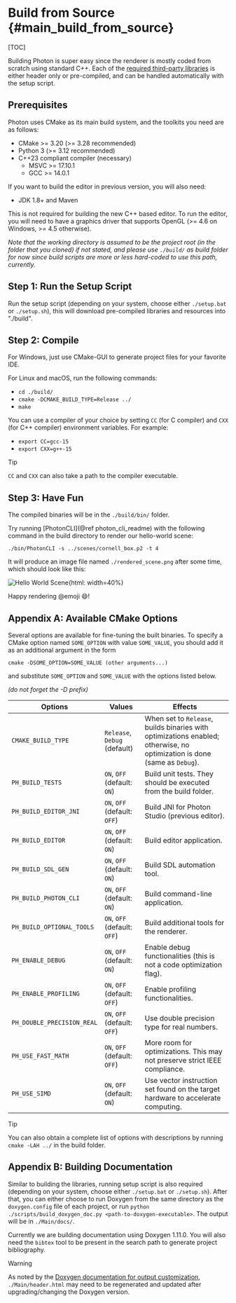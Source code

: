 # Build from Source {#main_build_from_source}

[TOC]

Building Photon is super easy since the renderer is mostly coded from scratch using standard C++. Each of the [required third-party libraries](https://github.com/TzuChieh/Photon-v2-ThirdParty) is either header only or pre-compiled, and can be handled automatically with the setup script.

## Prerequisites

Photon uses CMake as its main build system, and the toolkits you need are as follows:

* CMake >= 3.20 (>= 3.28 recommended)
* Python 3 (>= 3.12 recommended)
* C++23 compliant compiler (necessary)
  - MSVC >= 17.10.1
  - GCC >= 14.0.1

If you want to build the editor in previous version, you will also need:

* JDK 1.8+ and Maven

This is not required for building the new C++ based editor. To run the editor, you will need to have a graphics driver that supports OpenGL (>= 4.6 on Windows, >= 4.5 otherwise).

*Note that the working directory is assumed to be the project root (in the folder that you cloned) if not stated, and please use `./build/` as build folder for now since build scripts are more or less hard-coded to use this path, currently.*

## Step 1: Run the Setup Script

Run the setup script (depending on your system, choose either `./setup.bat` or `./setup.sh`), this will download pre-compiled libraries and resources into "./build".

## Step 2: Compile

For Windows, just use CMake-GUI to generate project files for your favorite IDE.

For Linux and macOS, run the following commands:

* `cd ./build/`
* `cmake -DCMAKE_BUILD_TYPE=Release ../`
* `make`

You can use a compiler of your choice by setting `CC` (for C compiler) and `CXX` (for C++ compiler) environment variables. For example:

* `export CC=gcc-15`
* `export CXX=g++-15`

> [!tip]
> `CC` and `CXX` can also take a path to the compiler executable.

## Step 3: Have Fun

The compiled binaries will be in the `./build/bin/` folder.

Try running [PhotonCLI](@ref photon_cli_readme) with the following command in the build directory to render our hello-world scene:

```shell
./bin/PhotonCLI -s ../scenes/cornell_box.p2 -t 4
```

It will produce an image file named `./rendered_scene.png` after some time, which should look like this:

![Hello World Scene](Example/cornell_box_hello_world.jpg "A gold sphere placed inside a box."){html: width=40%}

Happy rendering @emoji :smile:!

## Appendix A: Available CMake Options

Several options are available for fine-tuning the built binaries. To specify a CMake option named `SOME_OPTION` with value `SOME_VALUE`, you should add it as an additional argument in the form

```shell
cmake -DSOME_OPTION=SOME_VALUE (other arguments...)
```

and substitute `SOME_OPTION` and `SOME_VALUE` with the options listed below.

*(do not forget the -D prefix)*

| Options          | Values        | Effects  |
| -------------    | ------------- | ----- |
| `CMAKE_BUILD_TYPE` | `Release`, `Debug` (default) | When set to `Release`, builds binaries with optimizations enabled; otherwise, no optimization is done (same as `Debug`). |
| `PH_BUILD_TESTS` | `ON`, `OFF` (default: `ON`) | Build unit tests. They should be executed from the build folder. |
| `PH_BUILD_EDITOR_JNI` | `ON`, `OFF` (default: `OFF`) | Build JNI for Photon Studio (previous editor). |
| `PH_BUILD_EDITOR` | `ON`, `OFF` (default: `ON`) | Build editor application. |
| `PH_BUILD_SDL_GEN` | `ON`, `OFF` (default: `ON`) | Build SDL automation tool. |
| `PH_BUILD_PHOTON_CLI` | `ON`, `OFF` (default: `ON`) | Build command-line application. |
| `PH_BUILD_OPTIONAL_TOOLS` | `ON`, `OFF` (default: `OFF`) | Build additional tools for the renderer. |
| `PH_ENABLE_DEBUG` | `ON`, `OFF` (default: `ON`) | Enable debug functionalities (this is not a code optimization flag). |
| `PH_ENABLE_PROFILING` | `ON`, `OFF` (default: `OFF`) | Enable profiling functionalities. |
| `PH_DOUBLE_PRECISION_REAL` | `ON`, `OFF` (default: `OFF`) | Use double precision type for real numbers. |
| `PH_USE_FAST_MATH` | `ON`, `OFF` (default: `OFF`) | More room for optimizations. This may not preserve strict IEEE compliance. |
| `PH_USE_SIMD` | `ON`, `OFF` (default: `ON`) | Use vector instruction set found on the target hardware to accelerate computing. |

> [!tip]
> You can also obtain a complete list of options with descriptions by running `cmake -LAH ../` in the build folder.

## Appendix B: Building Documentation

Similar to building the libraries, running setup script is also required (depending on your system, choose either `./setup.bat` or `./setup.sh`). After that, you can either choose to run Doxygen from the same directory as the `doxygen.config` file of each project, or run `python ./scripts/build_doxygen_doc.py <path-to-doxygen-executable>`. The output will be in `./Main/docs/`.

Currently we are building documentation using Doxygen 1.11.0. You will also need the `bibtex` tool to be present in the search path to generate project bibliography.

> [!warning]
> As noted by the [Doxygen documentation for output customization](https://www.doxygen.nl/manual/customize.html), `./Main/header.html` may need to be regenerated and updated after upgrading/changing the Doxygen version.
